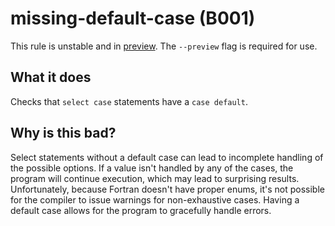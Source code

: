 # missing-default-case (B001)
This rule is unstable and in [preview](../preview.md). The `--preview` flag is required for use.

## What it does
Checks that `select case` statements have a `case default`.

## Why is this bad?
Select statements without a default case can lead to incomplete handling of
the possible options. If a value isn't handled by any of the cases, the
program will continue execution, which may lead to surprising results.
Unfortunately, because Fortran doesn't have proper enums, it's not possible
for the compiler to issue warnings for non-exhaustive cases. Having a default
case allows for the program to gracefully handle errors.
